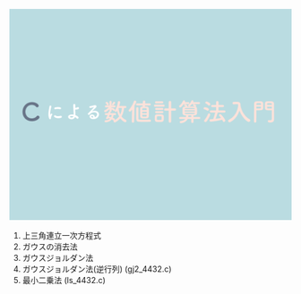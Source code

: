!['タイトル'](./hero-image.png)

1. 上三角連立一次方程式
2. ガウスの消去法
3. ガウスジョルダン法
4. ガウスジョルダン法(逆行列) (gj2_4432.c)
5. 最小二乗法 (ls_4432.c)